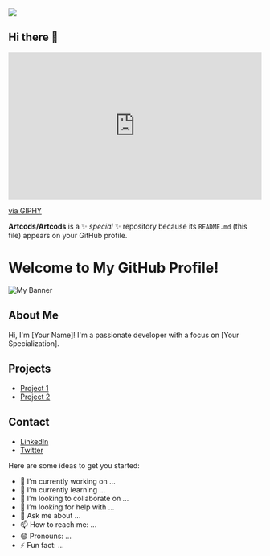 <img src="![giphy2](https://github.com/user-attachments/assets/4659be68-c995-4401-aeb7-e8d4dfcea5a6)" align="center">


## Hi there 👋

<div style="width:100%;height:0;padding-bottom:58%;position:relative;"><iframe src="https://giphy.com/embed/d1E2VyhFsxawRbeo" width="100%" height="100%" style="position:absolute" frameBorder="0" class="giphy-embed" allowFullScreen></iframe></div><p><a href="https://giphy.com/gifs/d1E2VyhFsxawRbeo">via GIPHY</a></p>

**Artcods/Artcods** is a ✨ _special_ ✨ repository because its `README.md` (this file) appears on your GitHub profile.

# Welcome to My GitHub Profile!

![My Banner](./assets/banner.gif)

## About Me
Hi, I'm [Your Name]! I'm a passionate developer with a focus on [Your Specialization]. 

## Projects
- [Project 1](https://github.com/yourusername/project1)
- [Project 2](https://github.com/yourusername/project2)

## Contact
- [LinkedIn](https://www.linkedin.com/in/yourprofile/)
- [Twitter](https://twitter.com/yourprofile)


Here are some ideas to get you started:

- 🔭 I’m currently working on ...
- 🌱 I’m currently learning ...
- 👯 I’m looking to collaborate on ...
- 🤔 I’m looking for help with ...
- 💬 Ask me about ...
- 📫 How to reach me: ...
- 😄 Pronouns: ...
- ⚡ Fun fact: ...

